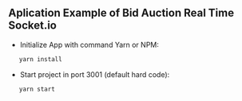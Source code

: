 ## Aplication Example of Bid Auction Real Time Socket.io

 - Initialize App with command Yarn or NPM:

 ```bash
    yarn install
 ```

 - Start project in port 3001 (default hard code):

 ```bash
    yarn start
 ```